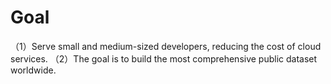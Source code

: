 # Goal 

（1）Serve small and medium-sized developers, reducing the cost of cloud services.
（2）The goal is to build the most comprehensive public dataset worldwide.